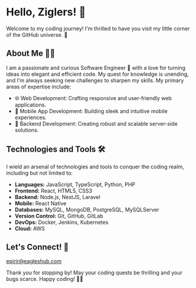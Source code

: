 # Hello, Ziglers! 👋

Welcome to my coding journey! I'm thrilled to have you visit my little corner of the GitHub universe. 🌌

## About Me 👨‍💻

I am a passionate and curious Software Engineer 🚀 with a love for turning ideas into elegant and efficient code. My quest for knowledge is unending, and I'm always seeking new challenges to sharpen my skills. My primary areas of expertise include:

- 🌐 Web Development: Crafting responsive and user-friendly web applications.
- 📱 Mobile App Development: Building sleek and intuitive mobile experiences.
- 💾 Backend Development: Creating robust and scalable server-side solutions.

## Technologies and Tools 🛠️

I wield an arsenal of technologies and tools to conquer the coding realm, including but not limited to:

- **Languages:** JavaScript, TypeScript, Python, PHP
- **Frontend:** React, HTML5, CSS3
- **Backend:** Node.js, NestJS, Laravel
- **Mobile:** React Native
- **Databases:** MySQL, MongoDB, PostgreSQL, MySQLServer
- **Version Control:** Git, GitHub, GitLab
- **DevOps:** Docker, Jenkins, Kubernetes
- **Cloud:** AWS 

## Let's Connect! 🤝

epirir@eagleshub.com

Thank you for stopping by! May your coding quests be thrilling and your bugs scarce. Happy coding! 🚀🐛
